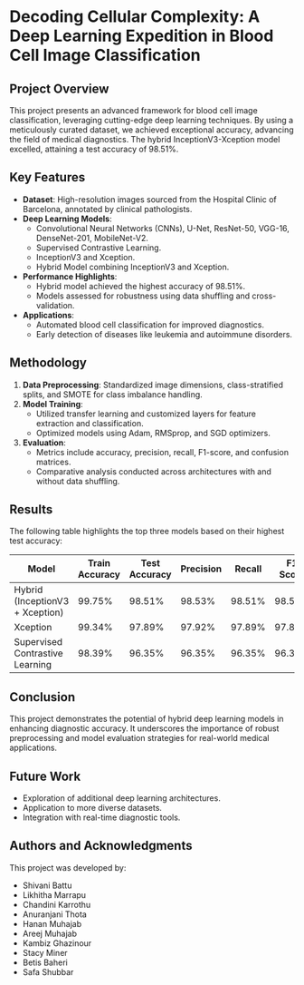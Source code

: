# Decoding Cellular Complexity: A Deep Learning Expedition in Blood Cell Image Classification

## Project Overview
This project presents an advanced framework for blood cell image classification, leveraging cutting-edge deep learning techniques. By using a meticulously curated dataset, we achieved exceptional accuracy, advancing the field of medical diagnostics. The hybrid InceptionV3-Xception model excelled, attaining a test accuracy of 98.51%.

## Key Features
- **Dataset**: High-resolution images sourced from the Hospital Clinic of Barcelona, annotated by clinical pathologists.
- **Deep Learning Models**: 
  - Convolutional Neural Networks (CNNs), U-Net, ResNet-50, VGG-16, DenseNet-201, MobileNet-V2.
  - Supervised Contrastive Learning.
  - InceptionV3 and Xception.
  - Hybrid Model combining InceptionV3 and Xception.
- **Performance Highlights**:
  - Hybrid model achieved the highest accuracy of 98.51%.
  - Models assessed for robustness using data shuffling and cross-validation.
- **Applications**:
  - Automated blood cell classification for improved diagnostics.
  - Early detection of diseases like leukemia and autoimmune disorders.

## Methodology
1. **Data Preprocessing**: Standardized image dimensions, class-stratified splits, and SMOTE for class imbalance handling.
2. **Model Training**:
   - Utilized transfer learning and customized layers for feature extraction and classification.
   - Optimized models using Adam, RMSprop, and SGD optimizers.
3. **Evaluation**:
   - Metrics include accuracy, precision, recall, F1-score, and confusion matrices.
   - Comparative analysis conducted across architectures with and without data shuffling.

## Results
The following table highlights the top three models based on their highest test accuracy:

| Model                         | Train Accuracy | Test Accuracy | Precision | Recall | F1 Score |
|-------------------------------|----------------|---------------|-----------|--------|----------|
| Hybrid (InceptionV3 + Xception) | 99.75%        | 98.51%        | 98.53%    | 98.51% | 98.52%   |
| Xception                      | 99.34%         | 97.89%        | 97.92%    | 97.89% | 97.89%   |
| Supervised Contrastive Learning | 98.39%       | 96.35%        | 96.35%    | 96.35% | 96.35%   |

## Conclusion
This project demonstrates the potential of hybrid deep learning models in enhancing diagnostic accuracy. It underscores the importance of robust preprocessing and model evaluation strategies for real-world medical applications.

## Future Work
- Exploration of additional deep learning architectures.
- Application to more diverse datasets.
- Integration with real-time diagnostic tools.

## Authors and Acknowledgments
This project was developed by:
- Shivani Battu
- Likhitha Marrapu
- Chandini Karrothu
- Anuranjani Thota
- Hanan Muhajab
- Areej Muhajab
- Kambiz Ghazinour
- Stacy Miner
- Betis Baheri
- Safa Shubbar
